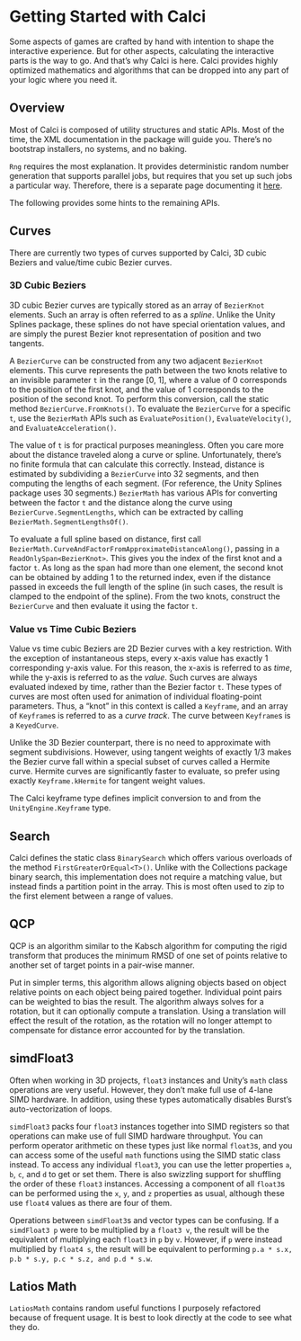 # Getting Started with Calci

Some aspects of games are crafted by hand with intention to shape the
interactive experience. But for other aspects, calculating the interactive parts
is the way to go. And that’s why Calci is here. Calci provides highly optimized
mathematics and algorithms that can be dropped into any part of your logic where
you need it.

## Overview

Most of Calci is composed of utility structures and static APIs. Most of the
time, the XML documentation in the package will guide you. There’s no bootstrap
installers, no systems, and no baking.

`Rng` requires the most explanation. It provides deterministic random number
generation that supports parallel jobs, but requires that you set up such jobs a
particular way. Therefore, there is a separate page documenting it
[here](Rng%20and%20RngToolkit.md).

The following provides some hints to the remaining APIs.

## Curves

There are currently two types of curves supported by Calci, 3D cubic Beziers and
value/time cubic Bezier curves.

### 3D Cubic Beziers

3D cubic Bezier curves are typically stored as an array of `BezierKnot`
elements. Such an array is often referred to as a *spline*. Unlike the Unity
Splines package, these splines do not have special orientation values, and are
simply the purest Bezier knot representation of position and two tangents.

A `BezierCurve` can be constructed from any two adjacent `BezierKnot` elements.
This curve represents the path between the two knots relative to an invisible
parameter `t` in the range [0, 1], where a value of 0 corresponds to the
position of the first knot, and the value of 1 corresponds to the position of
the second knot. To perform this conversion, call the static method
`BezierCurve.FromKnots()`. To evaluate the `BezierCurve` for a specific `t`, use
the `BezierMath` APIs such as `EvaluatePosition()`, `EvaluateVelocity()`, and
`EvaluateAcceleration()`.

The value of `t` is for practical purposes meaningless. Often you care more
about the distance traveled along a curve or spline. Unfortunately, there’s no
finite formula that can calculate this correctly. Instead, distance is estimated
by subdividing a `BezierCurve` into 32 segments, and then computing the lengths
of each segment. (For reference, the Unity Splines package uses 30 segments.)
`BezierMath` has various APIs for converting between the factor `t` and the
distance along the curve using `BezierCurve.SegmentLengths`, which can be
extracted by calling `BezierMath.SegmentLengthsOf()`.

To evaluate a full spline based on distance, first call
`BezierMath.CurveAndFactorFromApproximateDistanceAlong()`, passing in a
`ReadOnlySpan<BezierKnot>`. This gives you the index of the first knot and a
factor `t`. As long as the span had more than one element, the second knot can
be obtained by adding 1 to the returned index, even if the distance passed in
exceeds the full length of the spline (in such cases, the result is clamped to
the endpoint of the spline). From the two knots, construct the `BezierCurve` and
then evaluate it using the factor `t`.

### Value vs Time Cubic Beziers

Value vs time cubic Beziers are 2D Bezier curves with a key restriction. With
the exception of instantaneous steps, every x-axis value has exactly 1
corresponding y-axis value. For this reason, the x-axis is referred to as
*time*, while the y-axis is referred to as the *value*. Such curves are always
evaluated indexed by time, rather than the Bezier factor `t`. These types of
curves are most often used for animation of individual floating-point
parameters. Thus, a “knot” in this context is called a `Keyframe`, and an array
of `Keyframe`s is referred to as a *curve track*. The curve between `Keyframe`s
is a `KeyedCurve`.

Unlike the 3D Bezier counterpart, there is no need to approximate with segment
subdivisions. However, using tangent weights of exactly 1/3 makes the Bezier
curve fall within a special subset of curves called a Hermite curve. Hermite
curves are significantly faster to evaluate, so prefer using exactly
`Keyframe.kHermite` for tangent weight values.

The Calci keyframe type defines implicit conversion to and from the
`UnityEngine.Keyframe` type.

## Search

Calci defines the static class `BinarySearch` which offers various overloads of
the method `FirstGreaterOrEqual<T>()`. Unlike with the Collections package
binary search, this implementation does not require a matching value, but
instead finds a partition point in the array. This is most often used to zip to
the first element between a range of values.

## QCP

QCP is an algorithm similar to the Kabsch algorithm for computing the rigid
transform that produces the minimum RMSD of one set of points relative to
another set of target points in a pair-wise manner.

Put in simpler terms, this algorithm allows aligning objects based on object
relative points on each object being paired together. Individual point pairs can
be weighted to bias the result. The algorithm always solves for a rotation, but
it can optionally compute a translation. Using a translation will effect the
result of the rotation, as the rotation will no longer attempt to compensate for
distance error accounted for by the translation.

## simdFloat3

Often when working in 3D projects, `float3` instances and Unity’s `math` class
operations are very useful. However, they don’t make full use of 4-lane SIMD
hardware. In addition, using these types automatically disables Burst’s
auto-vectorization of loops.

`simdFloat3` packs four `float3` instances together into SIMD registers so that
operations can make use of full SIMD hardware throughput. You can perform
operator arithmetic on these types just like normal `float3`s, and you can
access some of the useful `math` functions using the SIMD static class instead.
To access any individual `float3`, you can use the letter properties `a`, `b`,
`c`, and `d` to get or set them. There is also swizzling support for shuffling
the order of these `float3` instances. Accessing a component of all `float3`s
can be performed using the `x`, `y`, and `z` properties as usual, although these
use `float4` values as there are four of them.

Operations between `simdFloat3`s and vector types can be confusing. If a
`simdFloat3 p` were to be multiplied by a `float3 v`, the result will be the
equivalent of multiplying each `float3` in `p` by `v`. However, if `p` were
instead multiplied by `float4 s`, the result will be equivalent to performing
`p.a * s.x, p.b * s.y, p.c * s.z, and p.d * s.w`.

## Latios Math

`LatiosMath` contains random useful functions I purposely refactored because of
frequent usage. It is best to look directly at the code to see what they do.
